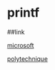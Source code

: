 # printf

##link

[microsoft](https://docs.microsoft.com/fr-fr/cpp/c-runtime-library/format-specification-syntax-printf-and-wprintf-functions#flags)

[polytechnique](https://www.lix.polytechnique.fr/~liberti/public/computing/prog/c/C/FUNCTIONS/format.html)
